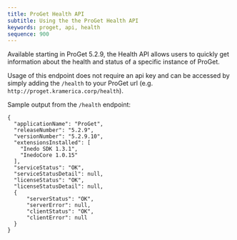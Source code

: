 ```yaml
---
title: ProGet Health API
subtitle: Using the the ProGet Health API
keywords: proget, api, health
sequence: 900
---
```


Available starting in ProGet 5.2.9, the Health API allows users to quickly get information about the health and status of a specific instance of ProGet.

Usage of this endpoint does not require an api key and can be accessed by simply adding the `/health` to your ProGet url (e.g. `http://proget.kramerica.corp/health`).

Sample output from the `/health` endpoint:

```
{
  "applicationName": "ProGet",
  "releaseNumber": "5.2.9",
  "versionNumber": "5.2.9.10",
  "extensionsInstalled": [
    "Inedo SDK 1.3.1",
    "InedoCore 1.0.15"
  ],
  "serviceStatus": "OK",
  "serviceStatusDetail": null,
  "licenseStatus": "OK",
  "licenseStatusDetail": null,
  {
  	  "serverStatus": "OK",
	  "serverError": null,
	  "clientStatus": "OK",
	  "clientError": null
  }
}
```
